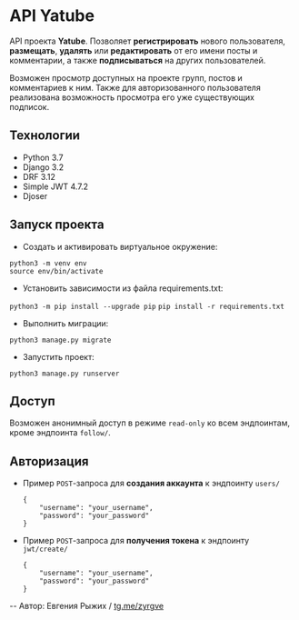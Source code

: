
# API Yatube
API проекта **Yatube**. Позволяет **регистрировать** нового пользователя, **размещать**, **удалять** или **редактировать** от его имени посты и комментарии, а также **подписываться** на других пользователей.  

Возможен просмотр доступных на проекте групп, постов и комментариев к ним. Также для авторизованного пользователя реализована возможность просмотра его уже существующих подписок.

## Технологии

* Python 3.7
* Django 3.2
* DRF 3.12
* Simple JWT 4.7.2
* Djoser

## Запуск проекта

* Cоздать и активировать виртуальное окружение:

`python3 -m venv env`   
`source env/bin/activate`

* Установить зависимости из файла requirements.txt:

`python3 -m pip install --upgrade pip`
`pip install -r requirements.txt`

* Выполнить миграции:

`python3 manage.py migrate`

* Запустить проект:

`python3 manage.py runserver`

## Доступ
Возможен анонимный доступ в режиме `read-only` ко всем эндпоинтам, кроме эндпоинта `follow/`.

## Авторизация
* Пример `POST`-запроса для **создания аккаунта** к эндпоинту `users/` 

  ```
  {  
      "username": "your_username",  
      "password": "your_password"  
  }
  ```
* Пример `POST`-запроса для **получения токена** к эндпоинту `jwt/create/` 

  ```
  {  
      "username": "your_username",  
      "password": "your_password"  
  }
  ```
--
Автор: Евгения Рыжих  / [tg.me/zyrgve](https://telegram.me/zyrgve)
 

